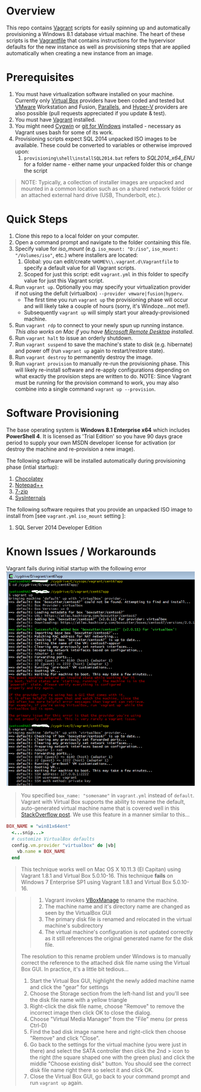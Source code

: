 # Overview

This repo contains [Vagrant](https://www.vagrantup.com/) scripts for easily spinning up and automatically provisioning a Windows 8.1 database virtual machine. The heart of these scripts is the [Vagrantfile](https://www.vagrantup.com/docs/vagrantfile/) that contains instructions for the hypervisor defaults for the new instance as well as provisioning steps that are applied automatically when creating a new instance from an image.

# Prerequisites

1. You must have virtualization software installed on your machine. Currently only [Virtual Box](https://www.vagrantup.com/docs/virtualbox/) providers have been coded and tested but [VMware](https://www.vagrantup.com/docs/vmware/) Workstation and Fusion, [Parallels](http://parallels.github.io/vagrant-parallels/docs/), and [Hyper-V](https://www.vagrantup.com/docs/vmware/) providers are also possible (pull requests appreciated if you update & test).
1. You must have [Vagrant](https://www.vagrantup.com/downloads.html) installed.
1. You might need [Cygwin](https://www.cygwin.com/) or [git for Windows](https://git-for-windows.github.io/) installed - necessary as Vagrant uses bash for some of its work.
1. Provisioning scripts expect SQL 2014 unpacked ISO images to be available. These could be converted to variables or otherwise improved upon:
    1. `provisioning\shell\installSQL2014.bat` refers to *SQL2014_x64_ENU* for a folder name - either name your unpacked folder this or change the script

> NOTE: Typically, a collection of installer images are unpacked and mounted in a common location such as on a shared network folder or an attached external hard drive (USB, Thunderbolt, etc.).


# Quick Steps

1. Clone this repo to a local folder on your computer.
1. Open a command prompt and navigate to the folder containing this file.
1. Specify value for *iso_mount* (e.g. `iso_mount: "D:/iso"`, `iso_mount: "/Volumes/iso"`, etc.) where installers are located:
    1. Global: you can edit/create `%HOME%\\.vagrant.d\Vagrantfile` to specify a default value for all Vagrant scripts.
    1. Scoped for just this script: edit `vagrant.yml` in this folder to specify value for just this Vagrant script.
1. Run `vagrant up`. Optionally you may specify your virtualization provider if not using the defult (virtualbox) `--provider vmware|fusion|hyperv`.
    * The first time you run `vagrant up` the provisioning phase will occur and will likely take a couple of hours (sorry, it's Windoze...not me!).
    * Subsequently `vagrant up` will simply start your already-provisioned machine.
1. Run `vagrant rdp` to connect to your newly spun up running instance. *This also works on Mac if you have [Microsoft Remote Desktop](https://itunes.apple.com/us/app/microsoft-remote-desktop/id715768417?mt=12) installed.*
1. Run `vagrant halt` to issue an orderly shutdown.
1. Run `vagrant suspend` to save the machine's state to disk (e.g. hibernate) and power off (run `vagrant up` again to restart/restore state).
1. Run `vagrant destroy` to permanently destroy the image.
1. Run `vagrant provision` to manually re-run the provisioning phase. This will likely re-install software and re-apply configurations depending on what exactly the provision steps are written to do. NOTE: Since Vagrant must be running for the provision command to work, you may also combine into a single command `vagrant up --provision`.

# Software Provisioning

The base operating system is **Windows 8.1 Enterprise x64** which includes **PowerShell 4**. It is licensed as 'Trial Edition' so you have 90 days grace period to supply your own MSDN developer license for activation (or destroy the machine and re-provision a new image).

The following software will be installed automatically during provisioning phase (intial startup):

1. [Chocolatey](http://chocolatey.org)
1. [Notepad++](https://notepad-plus-plus.org/)
1. [7-zip](http://www.7-zip.org)
1. [SysInternals](https://technet.microsoft.com/en-us/sysinternals/bb545021.aspx)

The following software requires that you provide an unpacked ISO image to install from [see `vagrant.yml` `iso_mount` setting ]:

1. SQL Server 2014 Developer Edition

# Known Issues / Workarounds

Vagrant fails during initial startup with the following error
![console](../_images/vagrant_up_after_disk_fixup.png "Virtual Box Console")

> You specified `box_name: "somename"` in `vagrant.yml` instead of `default`. Vagrant with Virtual Box supports the ability to rename the default, auto-generated virtual machine name that is covered well in this [StackOverflow post](http://stackoverflow.com/a/20431791/4185948). We use this feature in a manner similar to this...
>
``` ruby
BOX_NAME = "win81x64ent"
  <...snip...>
  # customize VirtualBox defaults
  config.vm.provider "virtualbox" do |vb|
    vb.name = BOX_NAME
  end
```
> This technique works well on Mac OS X 10.11.3 (El Capitan) using Vagrant 1.8.1 and Virtual Box 5.0.10-16. This technique **fails** on Windows 7 Enterprise SP1 using Vagrant 1.8.1 and Virtual Box 5.0.10-16. 

>> 1. Vagrant invokes [VBoxManage](https://www.virtualbox.org/manual/ch08.html#idp46730486317136) to rename the machine.
>> 1. The machine name and it's directory name are changed as seen by the VirtualBox GUI
>> 1. The primary disk file is renamed and relocated in the virtual machine's subdirectory
>> 1. The virtual machine's configuration is *not* updated correctly as it still references the original generated name for the disk file.
>
>The resolution to this rename problem under Windows is to manually correct the reference to the attached disk file name using the Virtual Box GUI. In practice, it's a little bit tedious...
> 
> 1. Start the Virtual Box GUI, highlight the newly added machine name and click the "gear" for settings
> 1. Choose the Storage section from the left-hand list and you'll see the disk file name with a yellow triangle
> 1. Right-click the disk file name, choose "Remove" to remove the incorrect image then click OK to close the dialog.
> 1. Choose "Virtual Media Manager" from the "File" menu (or press Ctrl-D)
> 1. Find the bad disk image name here and right-click then choose "Remove" and click "Close".
> 1. Go back to the settings for the virtual machine (you were just in there) and select the SATA controller then click the 2nd > icon to the right (the square shaped one with the green plus) and click the middle "Choose existing disk" button. You should see the correct disk file name right there so select it and click OK.
> 1. Close the Virtual Box GUI, go back to your command prompt and run `vagrant up` again.
